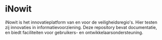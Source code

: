 iNowit
======

iNowit is het innovatieplatform van en voor de veiligheidsregio's. 
Hier testen zij innovaties in informatievoorziening. Deze repository bevat documentatie, 
en biedt faciliteiten voor gebruikers- en ontwikkelaarsondersteuning.
